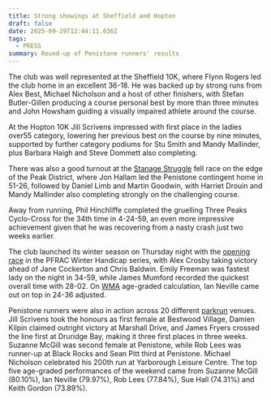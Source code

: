 ```yaml
---
title: Strong showings at Sheffield and Hopton
draft: false
date: 2025-09-29T12:44:11.636Z
tags:
  - PRESS
summary: Round-up of Penistone runners' results
---
```

The club was well represented at the Sheffield 10K, where Flynn Rogers led the club home in an excellent 36-18. He was backed up by strong runs from Alex Best, Michael Nicholson and a host of other finishers, with Stefan Butler-Gillen producing a course personal best by more than three minutes and John Howsham guiding a visually impaired athlete around the course.

At the Hopton 10K Jill Scrivens impressed with first place in the ladies over55 category, lowering her previous best on the course by nine minutes, supported by further category podiums for Stu Smith and Mandy Mallinder, plus Barbara Haigh and Steve Dommett also completing.

There was also a good turnout at the [Stanage Struggle](https://results.pfrac.co.uk/fell-league-2025/stanage-struggle) fell race on the edge of the Peak District, where Jon Hallam led the Penistone contingent home in 51-26, followed by Daniel Limb and Martin Goodwin, with Harriet Drouin and Mandy Mallinder also completing strongly on the challenging course.

Away from running, Phil Hinchliffe completed the gruelling Three Peaks Cyclo-Cross for the 34th time in 4-24-59, an even more impressive achievement given that he was recovering from a nasty crash just two weeks earlier.

The club launched its winter season on Thursday night with the [opening race](https://results.pfrac.co.uk/senior-winter-handicap-2025/race-1-race-result) in the PFRAC Winter Handicap series, with Alex Crosby taking victory ahead of Jane Cockerton and Chris Baldwin. Emily Freeman was fastest lady on the night in 34-59, while James Mumford recorded the quickest overall time with 28-02. On [WMA](https://pfrac.co.uk/competitions/senior-winter-handicap) age-graded calculation, Ian Neville came out on top in 24-36 adjusted.

Penistone runners were also in action across 20 different [parkrun](https://results.pfrac.co.uk/parkrun-2025/2025-09-27) venues. Jill Scrivens took the honours as first female at Bestwood Village, Damien Kilpin claimed outright victory at Marshall Drive, and James Fryers crossed the line first at Druridge Bay, making it three first places in three weeks. Suzanne McGill was second female at Penistone, while Rob Lees was runner-up at Black Rocks and Sean Pitt third at Penistone. Michael Nicholson celebrated his 200th run at Yarborough Leisure Centre. The top five age-graded performances of the weekend came from Suzanne McGill (80.10%), Ian Neville (79.97%), Rob Lees (77.84%), Sue Hall (74.31%) and Keith Gordon (73.89%).